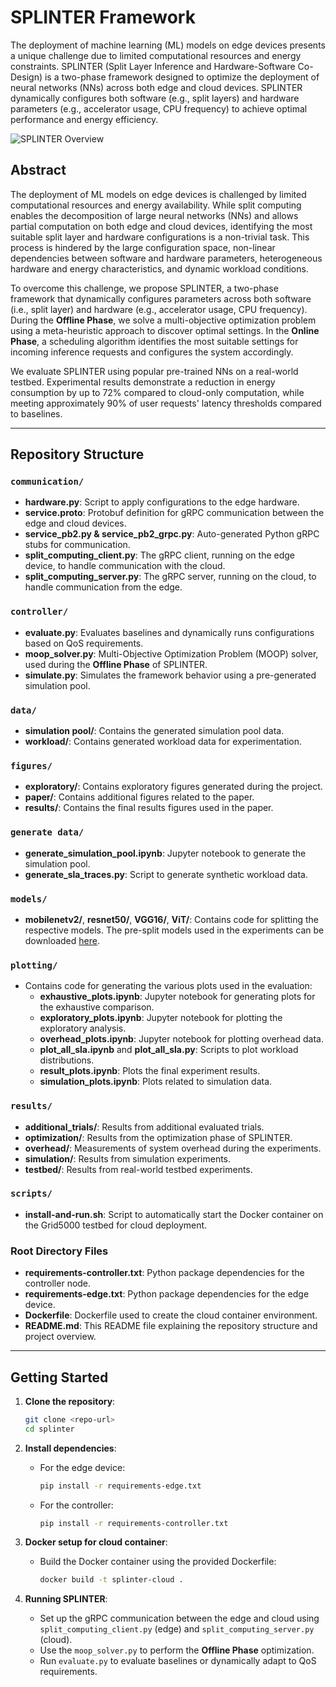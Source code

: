 # SPLINTER Framework

The deployment of machine learning (ML) models on edge devices presents a unique challenge due to limited computational resources and energy constraints. SPLINTER (Split Layer Inference and Hardware-Software Co-Design) is a two-phase framework designed to optimize the deployment of neural networks (NNs) across both edge and cloud devices. SPLINTER dynamically configures both software (e.g., split layers) and hardware parameters (e.g., accelerator usage, CPU frequency) to achieve optimal performance and energy efficiency.

![SPLINTER Overview](./figures/paper/overview.png)

## Abstract

The deployment of ML models on edge devices is challenged by limited computational resources and energy availability. While split computing enables the decomposition of large neural networks (NNs) and allows partial computation on both edge and cloud devices, identifying the most suitable split layer and hardware configurations is a non-trivial task. This process is hindered by the large configuration space, non-linear dependencies between software and hardware parameters, heterogeneous hardware and energy characteristics, and dynamic workload conditions.

To overcome this challenge, we propose SPLINTER, a two-phase framework that dynamically configures parameters across both software (i.e., split layer) and hardware (e.g., accelerator usage, CPU frequency). During the **Offline Phase**, we solve a multi-objective optimization problem using a meta-heuristic approach to discover optimal settings. In the **Online Phase**, a scheduling algorithm identifies the most suitable settings for incoming inference requests and configures the system accordingly.

We evaluate SPLINTER using popular pre-trained NNs on a real-world testbed. Experimental results demonstrate a reduction in energy consumption by up to 72% compared to cloud-only computation, while meeting approximately 90% of user requests' latency thresholds compared to baselines.

---

## Repository Structure

### `communication/`
- **hardware.py**: Script to apply configurations to the edge hardware.
- **service.proto**: Protobuf definition for gRPC communication between the edge and cloud devices.
- **service_pb2.py & service_pb2_grpc.py**: Auto-generated Python gRPC stubs for communication.
- **split_computing_client.py**: The gRPC client, running on the edge device, to handle communication with the cloud.
- **split_computing_server.py**: The gRPC server, running on the cloud, to handle communication from the edge.

### `controller/`
- **evaluate.py**: Evaluates baselines and dynamically runs configurations based on QoS requirements.
- **moop_solver.py**: Multi-Objective Optimization Problem (MOOP) solver, used during the **Offline Phase** of SPLINTER.
- **simulate.py**: Simulates the framework behavior using a pre-generated simulation pool.

### `data/`
- **simulation pool/**: Contains the generated simulation pool data.
- **workload/**: Contains generated workload data for experimentation.

### `figures/`
- **exploratory/**: Contains exploratory figures generated during the project.
- **paper/**: Contains additional figures related to the paper.
- **results/**: Contains the final results figures used in the paper.

### `generate data/`
- **generate_simulation_pool.ipynb**: Jupyter notebook to generate the simulation pool.
- **generate_sla_traces.py**: Script to generate synthetic workload data.

### `models/`
- **mobilenetv2/**, **resnet50/**, **VGG16/**, **ViT/**: Contains code for splitting the respective models. The pre-split models used in the experiments can be downloaded [here](https://mega.nz/file/LqYE0KpK#TF-G6WrdRuHjnp6KrrxkwhO51DnfE4J_bg93f2ZHA7M).

### `plotting/`
- Contains code for generating the various plots used in the evaluation:
  - **exhaustive_plots.ipynb**: Jupyter notebook for generating plots for the exhaustive comparison.
  - **exploratory_plots.ipynb**: Jupyter notebook for plotting the exploratory analysis.
  - **overhead_plots.ipynb**: Jupyter notebook for plotting overhead data.
  - **plot_all_sla.ipynb** and **plot_all_sla.py**: Scripts to plot workload distributions.
  - **result_plots.ipynb**: Plots the final experiment results.
  - **simulation_plots.ipynb**: Plots related to simulation data.

### `results/`
- **additional_trials/**: Results from additional evaluated trials.
- **optimization/**: Results from the optimization phase of SPLINTER.
- **overhead/**: Measurements of system overhead during the experiments.
- **simulation/**: Results from simulation experiments.
- **testbed/**: Results from real-world testbed experiments.

### `scripts/`
- **install-and-run.sh**: Script to automatically start the Docker container on the Grid5000 testbed for cloud deployment.

### Root Directory Files
- **requirements-controller.txt**: Python package dependencies for the controller node.
- **requirements-edge.txt**: Python package dependencies for the edge device.
- **Dockerfile**: Dockerfile used to create the cloud container environment.
- **README.md**: This README file explaining the repository structure and project overview.

---

## Getting Started

1. **Clone the repository**:
   ```bash
   git clone <repo-url>
   cd splinter
   ```

2. **Install dependencies**:
   - For the edge device:
     ```bash
     pip install -r requirements-edge.txt
     ```
   - For the controller:
     ```bash
     pip install -r requirements-controller.txt
     ```

3. **Docker setup for cloud container**:
   - Build the Docker container using the provided Dockerfile:
     ```bash
     docker build -t splinter-cloud .
     ```

4. **Running SPLINTER**:
   - Set up the gRPC communication between the edge and cloud using `split_computing_client.py` (edge) and `split_computing_server.py` (cloud).
   - Use the `moop_solver.py` to perform the **Offline Phase** optimization.
   - Run `evaluate.py` to evaluate baselines or dynamically adapt to QoS requirements.
